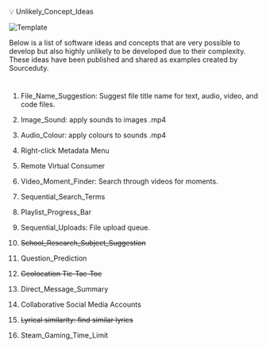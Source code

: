 💡 Unlikely_Concept_Ideas

![Template](https://github.com/sourceduty/Unlikely_Concept_Ideas/assets/123030236/d8033788-1d13-4b93-881b-8580d8a1fadf)

Below is a list of software ideas and concepts that are very possible to develop but also highly unlikely to be developed due to their complexity. These ideas have been published and shared as examples created by Sourceduty.

#

1. File_Name_Suggestion: Suggest file title name for text, audio, video, and code files.

2. Image_Sound: apply sounds to images .mp4

3. Audio_Colour: apply colours to sounds .mp4

4. Right-click Metadata Menu

5. Remote Virtual Consumer

6. Video_Moment_Finder: Search through videos for moments.

7. Sequential_Search_Terms

8. Playlist_Progress_Bar

9. Sequential_Uploads: File upload queue.

10. ~~School_Research_Subject_Suggestion~~

12. Question_Prediction

13. ~~Geolocation Tic-Tac-Toe~~

14. Direct_Message_Summary

15. Collaborative Social Media Accounts

16. ~~Lyrical similarity: find similar lyrics~~

17. Steam_Gaming_Time_Limit

#
